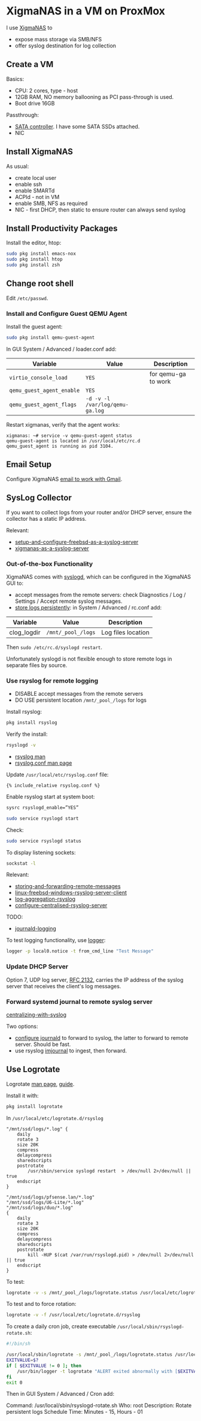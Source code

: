 # XigmaNAS in a VM on ProxMox

I use [XigmaNAS](https://en.wikipedia.org/wiki/XigmaNAS) to

* expose mass storage via SMB/NFS
* offer syslog destination for log collection

## Create a VM

Basics:

* CPU: 2 cores, type - host
* 12GB RAM, NO memory ballooning as PCI pass-through is used.
* Boot drive 16GB

Passthrough:

* [SATA controller](pcie-passthrough-sata.html).  I have some SATA SSDs
attached.
* NIC

## Install XigmaNAS

As usual:

* create local user
* enable ssh
* enable SMARTd
* ACPId - not in VM
* enable SMB, NFS as required
* NIC - first DHCP, then static to ensure router can always send syslog

## Install Productivity Packages

Install the editor, htop:
```sh
sudo pkg install emacs-nox
sudo pkg install htop
sudo pkg install zsh
```

## Change root shell

Edit `/etc/passwd`.

### Install and Configure Guest QEMU Agent

Install the guest agent:
```sh
sudo pkg install qemu-guest-agent
```

In GUI System / Advanced / loader.conf add:

Variable|Value|Description
--------|-----|--------
`virtio_console_load`|`YES`|for qemu-ga to work
`qemu_guest_agent_enable`|`YES`|
`qemu_guest_agent_flags`|`-d -v -l /var/log/qemu-ga.log`

Restart xigmanas, verify that the agent works:

```
xigmanas: ~# service -v qemu-guest-agent status
qemu-guest-agent is located in /usr/local/etc/rc.d
qemu_guest_agent is running as pid 3104.
```

## Email Setup

Configure XigmaNAS
[email to work with Gmail](https://www.xigmanas.com/forums/viewtopic.php?t=5).

## SysLog Collector

If you want to collect logs from your router and/or DHCP server, ensure the
collector has a static IP address.

Relevant:

* [setup-and-configure-freebsd-as-a-syslog-server](https://www.iceflatline.com/2014/08/how-to-setup-and-configure-freebsd-as-a-syslog-server/)
* [xigmanas-as-a-syslog-server](https://www.medo64.com/2020/07/xigmanas-as-a-syslog-server/)

### Out-of-the-box Functionality

XigmaNAS comes with [syslogd]((https://man.freebsd.org/cgi/man.cgi?syslogd)),
which can be configured in the XigmaNAS GUI to:

* accept messages from the remote servers: check Diagnostics / Log / Settings /
Accept remote syslog messages.
* [store logs persistently](https://www.xigmanas.com/wiki/doku.php?id=faq:0134):
in System / Advanced / rc.conf add:

Variable|Value|Description
--------|-----|-----
clog_logdir|`/mnt/_pool_/logs`|Log files location

Then `sudo /etc/rc.d/syslogd restart`.

Unfortunately syslogd is not flexible enough to store remote logs in separate
files by source.

### Use rsyslog for remote logging

* DISABLE accept messages from the remote servers
* DO USE persistent location `/mnt/_pool_/logs` for logs

Install rsyslog:
```sh
pkg install rsyslog
```

Verify the install:
```sh
rsyslogd -v
```

* [rsyslog man](https://man.freebsd.org/cgi/man.cgi?query=rsyslogd)
* [rsyslog.conf man page](https://man.freebsd.org/cgi/man.cgi?query=rsyslog.conf)

Update `/usr/local/etc/rsyslog.conf`  file:
```
{% include_relative rsyslog.conf %}
```

Enable rsyslog start at system boot:
```sh
sysrc rsyslogd_enable=”YES”
```

```sh
sudo service rsyslogd start
```

Check:
```sh
sudo service rsyslogd status
```

To display listening sockets:
```sh
sockstat -l
```

Relevant:

* [storing-and-forwarding-remote-messages](https://www.rsyslog.com/storing-and-forwarding-remote-messages/)
* [linux-freebsd-windows-rsyslog-server-client](https://blog.andreev.it/2017/12/118-linux-freebsd-windows-rsyslog-server-client/)
* [log-aggregation-rsyslog](https://www.redhat.com/sysadmin/log-aggregation-rsyslog)
* [configure-centralised-rsyslog-server](https://betterstack.com/community/guides/logging/how-to-configure-centralised-rsyslog-server/)

TODO:
* [journald-logging](https://sematext.com/blog/journald-logging-tutorial/)

To test logging functionality, use
[logger](https://man7.org/linux/man-pages/man1/logger.1.html):

```sh
logger -p local0.notice -t from_cmd_line "Test Message"
```

### Update DHCP Server

Option 7, UDP log server,
[RFC 2132](https://datatracker.ietf.org/doc/html/rfc2132#section-3.9), carries
the IP address of the syslog server that receives the client's log messages.

### Forward systemd journal to remote syslog server

[centralizing-with-syslog](https://www.loggly.com/ultimate-guide/centralizing-with-syslog/)

Two options:

* [configure journald](https://man7.org/linux/man-pages/man5/journald.conf.d.5.html)
to forward to syslog, the latter to forward to remote server.  Should be fast.
* use rsyslog
[imjournal](https://www.rsyslog.com/doc/configuration/modules/imjournal.html)
to ingest, then forward.

## Use Logrotate

Logrotate [man page](https://man.freebsd.org/cgi/man.cgi?query=logrotate),
[guide](https://betterstack.com/community/guides/logging/how-to-manage-log-files-with-logrotate-on-ubuntu-20-04/).

Install it with:
```sh
pkg install logrotate
```

In `/usr/local/etc/logrotate.d/rsyslog`
```
"/mnt/ssd/logs/*.log" {
    daily
    rotate 3
    size 20K
    compress
    delaycompress
    sharedscripts
    postrotate
        /usr/sbin/service syslogd restart  > /dev/null 2>/dev/null || true
    endscript
}

"/mnt/ssd/logs/pfsense.lan/*.log"
"/mnt/ssd/logs/U6-Lite/*.log"
"/mnt/ssd/logs/duo/*.log"
{
    daily
    rotate 3
    size 20K
    compress
    delaycompress
    sharedscripts
    postrotate
        kill -HUP $(cat /var/run/rsyslogd.pid) > /dev/null 2>/dev/null || true
    endscript
}
```

To test:
```sh
logrotate -v -s /mnt/_pool_/logs/logrotate.status /usr/local/etc/logrotate.d/rsyslog
```
To test and to force rotation:
```sh
logrotate -v -f /usr/local/etc/logrotate.d/rsyslog
```
To create a daily cron job, create executable
`/usr/local/sbin/rsyslogd-rotate.sh`:

```sh
#!/bin/sh

/usr/local/sbin/logrotate -s /mnt/_pool_/logs/logrotate.status /usr/local/etc/logrotate.conf
EXITVALUE=$?
if [ $EXITVALUE != 0 ]; then
    /usr/bin/logger -t logrotate "ALERT exited abnormally with [$EXITVALUE]"
fi
exit 0
```

Then in GUI System / Advanced / Cron add:

Command: /usr/local/sbin/rsyslogd-rotate.sh
Who: root
Description: Rotate persistent logs
Schedule Time: Minutes - 15, Hours - 01

